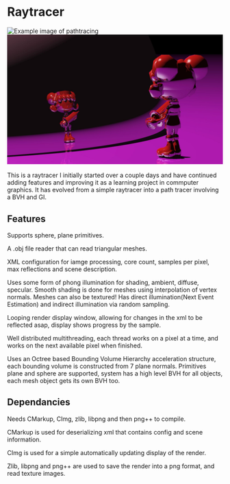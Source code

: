 # Raytracer

![Example image of pathtracing](https://github.com/OkeWoke/Raytracer/blob/master/example_pathtrace.png)
![Example image of raytraced Mesh](https://github.com/OkeWoke/Raytracer/blob/master/example_raytrace2.jpg)

This is a raytracer I initially started over a couple days and have continued adding features and improving it as a learning project in commputer graphics. It has evolved from a simple raytracer into a path tracer involving a BVH and GI.

## Features

Supports sphere, plane primitives.

A .obj file reader that can read triangular meshes.

XML configuration for iamge processing, core count, samples per pixel, max reflections and scene description.

Uses some form of phong illumination for shading, ambient, diffuse, specular.
Smooth shading is done for meshes using interpolation of vertex normals.
Meshes can also be textured!
Has direct illumination(Next Event Estimation) and indirect illumination via random sampling.

Looping render display window, allowing for changes in the xml to be reflected asap, display shows progress by the sample.

Well distributed multithreading, each thread works on a pixel at a time, and works on the next available pixel when finished.

Uses an Octree based Bounding Volume Hierarchy acceleration structure, each bounding volume is constructed from 7 plane normals.
Primitives plane and sphere are supported, system has a high level BVH for all objects, each mesh object gets its own BVH too.


## Dependancies
Needs CMarkup, CImg, zlib, libpng and then png++ to compile.

CMarkup is used for deserializing xml that contains config and scene information.

CImg is used for a simple automatically updating display of the render.

Zlib, libpng and png++ are used to save the render into a png format, and read texture images.

